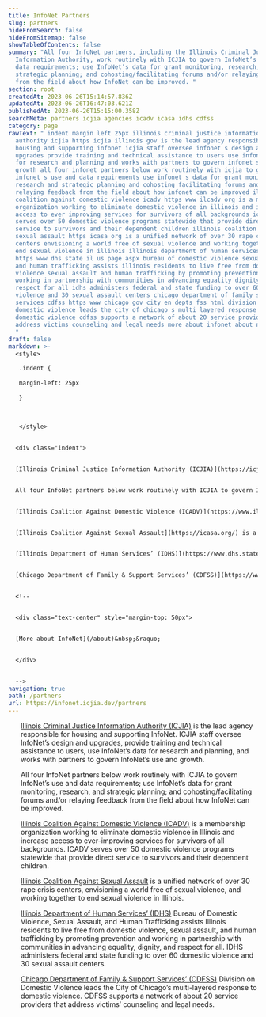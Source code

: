 ```yaml
---
title: InfoNet Partners
slug: partners
hideFromSearch: false
hideFromSitemap: false
showTableOfContents: false
summary: "All four InfoNet partners, including the Illinois Criminal Justice
  Information Authority, work routinely with ICJIA to govern InfoNet’s use and
  data requirements; use InfoNet’s data for grant monitoring, research, and
  strategic planning; and cohosting/facilitating forums and/or relaying feedback
  from the field about how InfoNet can be improved. "
section: root
createdAt: 2023-06-26T15:14:57.836Z
updatedAt: 2023-06-26T16:47:03.621Z
publishedAt: 2023-06-26T15:15:00.358Z
searchMeta: partners icjia agencies icadv icasa idhs cdfss
category: page
rawText: " indent margin left 25px illinois criminal justice information
  authority icjia https icjia illinois gov is the lead agency responsible for
  housing and supporting infonet icjia staff oversee infonet s design and
  upgrades provide training and technical assistance to users use infonet s data
  for research and planning and works with partners to govern infonet s use and
  growth all four infonet partners below work routinely with icjia to govern
  infonet s use and data requirements use infonet s data for grant monitoring
  research and strategic planning and cohosting facilitating forums and or
  relaying feedback from the field about how infonet can be improved illinois
  coalition against domestic violence icadv https www ilcadv org is a membership
  organization working to eliminate domestic violence in illinois and increase
  access to ever improving services for survivors of all backgrounds icadv
  serves over 50 domestic violence programs statewide that provide direct
  service to survivors and their dependent children illinois coalition against
  sexual assault https icasa org is a unified network of over 30 rape crisis
  centers envisioning a world free of sexual violence and working together to
  end sexual violence in illinois illinois department of human services idhs
  https www dhs state il us page aspx bureau of domestic violence sexual assault
  and human trafficking assists illinois residents to live free from domestic
  violence sexual assault and human trafficking by promoting prevention and
  working in partnership with communities in advancing equality dignity and
  respect for all idhs administers federal and state funding to over 60 domestic
  violence and 30 sexual assault centers chicago department of family support
  services cdfss https www chicago gov city en depts fss html division on
  domestic violence leads the city of chicago s multi layered response to
  domestic violence cdfss supports a network of about 20 service providers that
  address victims counseling and legal needs more about infonet about nbsp raquo
  "
draft: false
markdown: >-
  <style>

   .indent {
   
   margin-left: 25px
   
   }
   

    
   </style>


  <div class="indent">


  [Illinois Criminal Justice Information Authority (ICJIA)](https://icjia.illinois.gov) is the lead agency responsible for housing and supporting InfoNet. ICJIA staff oversee InfoNet’s design and upgrades, provide training and technical assistance to users, use InfoNet’s data for research and planning, and works with partners to govern InfoNet’s use and growth. 


  All four InfoNet partners below work routinely with ICJIA to govern InfoNet’s use and data requirements; use InfoNet’s data for grant monitoring, research, and strategic planning; and cohosting/facilitating forums and/or relaying feedback from the field about how InfoNet can be improved.   


  [Illinois Coalition Against Domestic Violence (ICADV)](https://www.ilcadv.org/) is a membership organization working to eliminate domestic violence in Illinois and increase access to ever-improving services for survivors of all backgrounds. ICADV serves over 50 domestic violence programs statewide that provide direct service to survivors and their dependent children. 


  [Illinois Coalition Against Sexual Assault](https://icasa.org/) is a unified network of over 30 rape crisis centers, envisioning a world free of sexual violence, and working together to end sexual violence in Illinois. 


  [Illinois Department of Human Services’ (IDHS)](https://www.dhs.state.il.us/page.aspx) Bureau of Domestic Violence, Sexual Assault, and Human Trafficking assists Illinois residents to live free from domestic violence, sexual assault, and human trafficking by promoting prevention and working in partnership with communities in advancing equality, dignity, and respect for all. IDHS administers federal and state funding to over 60 domestic violence and 30 sexual assault centers. 


  [Chicago Department of Family & Support Services’ (CDFSS)](https://www.chicago.gov/city/en/depts/fss.html) Division on Domestic Violence leads the City of Chicago’s multi-layered response to domestic violence. CDFSS supports a network of about 20 service providers that address victims’ counseling and legal needs. 


  <!--


  <div class="text-center" style="margin-top: 50px">


  [More about InfoNet](/about)&nbsp;&raquo;


  </div>


  -->
navigation: true
path: /partners
url: https://infonet.icjia.dev/partners
---
```


<style>

 .indent {
 
 margin-left: 25px
 
 }
 

  
 </style>


<div class="indent">

[Illinois Criminal Justice Information Authority (ICJIA)](https://icjia.illinois.gov) is the lead agency responsible for housing and supporting InfoNet. ICJIA staff oversee InfoNet’s design and upgrades, provide training and technical assistance to users, use InfoNet’s data for research and planning, and works with partners to govern InfoNet’s use and growth. 

All four InfoNet partners below work routinely with ICJIA to govern InfoNet’s use and data requirements; use InfoNet’s data for grant monitoring, research, and strategic planning; and cohosting/facilitating forums and/or relaying feedback from the field about how InfoNet can be improved.   

[Illinois Coalition Against Domestic Violence (ICADV)](https://www.ilcadv.org/) is a membership organization working to eliminate domestic violence in Illinois and increase access to ever-improving services for survivors of all backgrounds. ICADV serves over 50 domestic violence programs statewide that provide direct service to survivors and their dependent children. 

[Illinois Coalition Against Sexual Assault](https://icasa.org/) is a unified network of over 30 rape crisis centers, envisioning a world free of sexual violence, and working together to end sexual violence in Illinois. 

[Illinois Department of Human Services’ (IDHS)](https://www.dhs.state.il.us/page.aspx) Bureau of Domestic Violence, Sexual Assault, and Human Trafficking assists Illinois residents to live free from domestic violence, sexual assault, and human trafficking by promoting prevention and working in partnership with communities in advancing equality, dignity, and respect for all. IDHS administers federal and state funding to over 60 domestic violence and 30 sexual assault centers. 

[Chicago Department of Family & Support Services’ (CDFSS)](https://www.chicago.gov/city/en/depts/fss.html) Division on Domestic Violence leads the City of Chicago’s multi-layered response to domestic violence. CDFSS supports a network of about 20 service providers that address victims’ counseling and legal needs. 

<!--

<div class="text-center" style="margin-top: 50px">

[More about InfoNet](/about)&nbsp;&raquo;

</div>

-->
